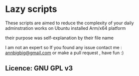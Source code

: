 # Lazy scripts
These scripts are aimed to reduce the complexity of your daily adminstration works on Ubuntu installed Arm/x64 platform

their purpose was self-explanation by their file name

I am not an expert so If you found any issue
contact me : annbigbig@gmail.com
or make a pull request , have fun :)

## Licence: GNU GPL v3
